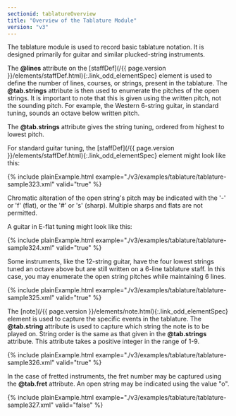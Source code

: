 ```yaml
---
sectionid: tablatureOverview
title: "Overview of the Tablature Module"
version: "v3"
---
```





The tablature module is used to record basic tablature notation. It is designed primarily
for
guitar and similar plucked-string instruments.

The **@lines** attribute on the [staffDef](/{{ page.version }}/elements/staffDef.html){:.link_odd_elementSpec} element is used to
define the number of lines, courses, or strings, present in the tablature. The
**@tab.strings** attribute is then used to enumerate the pitches of the open strings.
It is important to note that this is given using the written pitch, not the sounding
pitch.
For example, the Western 6-string guitar, in standard tuning, sounds an octave below
written
pitch. 

The **@tab.strings** attribute gives the string tuning, ordered from highest to lowest
pitch.

For standard guitar tuning, the [staffDef](/{{ page.version }}/elements/staffDef.html){:.link_odd_elementSpec} element might look like
this:

{% include plainExample.html example="./v3/examples/tablature/tablature-sample323.xml" valid="true" %}

Chromatic alteration of the open string's pitch may be indicated with the '-' or 'f'
(flat),
or the '#' or 's' (sharp). Multiple sharps and flats are not permitted.

A guitar in E-flat tuning might look like this:

{% include plainExample.html example="./v3/examples/tablature/tablature-sample324.xml" valid="true" %}

Some instruments, like the 12-string guitar, have the four lowest strings tuned an
octave
above but are still written on a 6-line tablature staff. In this case, you may enumerate
the
open string pitches while maintaining 6 lines.

{% include plainExample.html example="./v3/examples/tablature/tablature-sample325.xml" valid="true" %}

The [note](/{{ page.version }}/elements/note.html){:.link_odd_elementSpec} element is used to capture the specific events in the
tablature. The **@tab.string** attribute is used to capture which string the note is to
be played on. String order is the same as that given in the **@tab.strings** attribute.
This attribute takes a positive integer in the range of 1-9.

{% include plainExample.html example="./v3/examples/tablature/tablature-sample326.xml" valid="true" %}

In the case of fretted instruments, the fret number may be captured using the
**@tab.fret** attribute. An open string may be indicated using the value "o". 

{% include plainExample.html example="./v3/examples/tablature/tablature-sample327.xml" valid="false" %}


